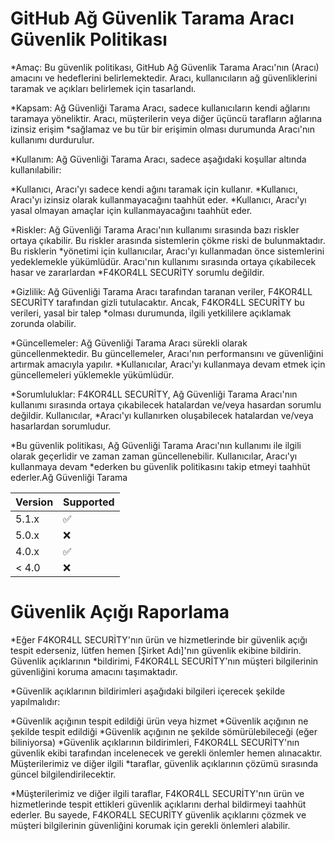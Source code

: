 # GitHub Ağ Güvenlik Tarama Aracı Güvenlik Politikası

*Amaç: Bu güvenlik politikası, GitHub Ağ Güvenlik Tarama Aracı'nın (Aracı) amacını ve hedeflerini belirlemektedir. Aracı, kullanıcıların ağ güvenliklerini taramak ve açıkları belirlemek için tasarlandı.

*Kapsam: Ağ Güvenliği Tarama Aracı, sadece kullanıcıların kendi ağlarını taramaya yöneliktir. Aracı, müşterilerin veya diğer üçüncü tarafların ağlarına izinsiz erişim *sağlamaz ve bu tür bir erişimin olması durumunda Aracı'nın kullanımı durdurulur.

*Kullanım: Ağ Güvenliği Tarama Aracı, sadece aşağıdaki koşullar altında kullanılabilir:

*Kullanıcı, Aracı'yı sadece kendi ağını taramak için kullanır.
*Kullanıcı, Aracı'yı izinsiz olarak kullanmayacağını taahhüt eder.
*Kullanıcı, Aracı'yı yasal olmayan amaçlar için kullanmayacağını taahhüt eder.

*Riskler: Ağ Güvenliği Tarama Aracı'nın kullanımı sırasında bazı riskler ortaya çıkabilir. Bu riskler arasında sistemlerin çökme riski de bulunmaktadır. Bu risklerin *yönetimi için kullanıcılar, Aracı'yı kullanmadan önce sistemlerini yedeklemekle yükümlüdür. Aracı'nın kullanımı sırasında ortaya çıkabilecek hasar ve zararlardan *F4KOR4LL SECURİTY sorumlu değildir.

*Gizlilik: Ağ Güvenliği Tarama Aracı tarafından taranan veriler, F4KOR4LL SECURİTY tarafından gizli tutulacaktır. Ancak, F4KOR4LL SECURİTY bu verileri, yasal bir talep *olması durumunda, ilgili yetkililere açıklamak zorunda olabilir.

*Güncellemeler: Ağ Güvenliği Tarama Aracı sürekli olarak güncellenmektedir. Bu güncellemeler, Aracı'nın performansını ve güvenliğini artırmak amacıyla yapılır. *Kullanıcılar, Aracı'yı kullanmaya devam etmek için güncellemeleri yüklemekle yükümlüdür.

*Sorumluluklar: F4KOR4LL SECURİTY, Ağ Güvenliği Tarama Aracı'nın kullanımı sırasında ortaya çıkabilecek hatalardan ve/veya hasardan sorumlu değildir. Kullanıcılar, *Aracı'yı kullanırken oluşabilecek hatalardan ve/veya hasarlardan sorumludur.

*Bu güvenlik politikası, Ağ Güvenliği Tarama Aracı'nın kullanımı ile ilgili olarak geçerlidir ve zaman zaman güncellenebilir. Kullanıcılar, Aracı'yı kullanmaya devam *ederken bu güvenlik politikasını takip etmeyi taahhüt ederler.Ağ Güvenliği Tarama 

| Version | Supported          |
| ------- | ------------------ |
| 5.1.x   | :white_check_mark: |
| 5.0.x   | :x:                |
| 4.0.x   | :white_check_mark: |
| < 4.0   | :x:                |

# Güvenlik Açığı Raporlama

*Eğer F4KOR4LL SECURİTY'nın ürün ve hizmetlerinde bir güvenlik açığı tespit ederseniz, lütfen hemen [Şirket Adı]'nın güvenlik ekibine bildirin. Güvenlik açıklarının *bildirimi, F4KOR4LL SECURİTY'nın müşteri bilgilerinin güvenliğini koruma amacını taşımaktadır.

*Güvenlik açıklarının bildirimleri aşağıdaki bilgileri içerecek şekilde yapılmalıdır:

*Güvenlik açığının tespit edildiği ürün veya hizmet
*Güvenlik açığının ne şekilde tespit edildiği
*Güvenlik açığının ne şekilde sömürülebileceği (eğer biliniyorsa)
*Güvenlik açıklarının bildirimleri, F4KOR4LL SECURİTY'nın güvenlik ekibi tarafından incelenecek ve gerekli önlemler hemen alınacaktır. Müşterilerimiz ve diğer ilgili *taraflar, güvenlik açıklarının çözümü sırasında güncel bilgilendirilecektir.

*Müşterilerimiz ve diğer ilgili taraflar, F4KOR4LL SECURİTY'nın ürün ve hizmetlerinde tespit ettikleri güvenlik açıklarını derhal bildirmeyi taahhüt ederler. Bu sayede, F4KOR4LL SECURİTY güvenlik açıklarını çözmek ve müşteri bilgilerinin güvenliğini korumak için gerekli önlemleri alabilir.
